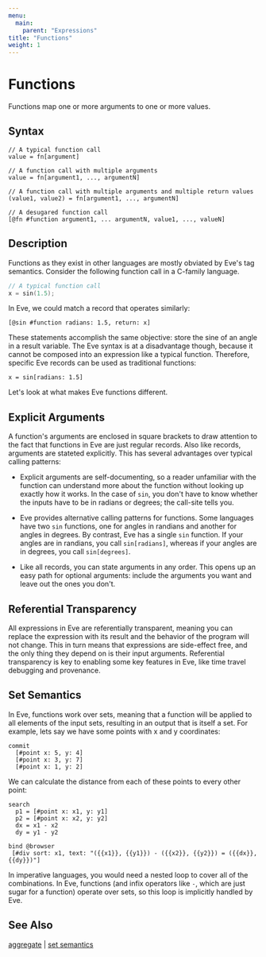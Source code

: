 ```yaml
---
menu:
  main:
    parent: "Expressions"
title: "Functions"
weight: 1
---
```


# Functions

Functions map one or more arguments to one or more values.

## Syntax

```eve
// A typical function call
value = fn[argument]

// A function call with multiple arguments
value = fn[argument1, ..., argumentN]

// A function call with multiple arguments and multiple return values
(value1, value2) = fn[argument1, ..., argumentN]

// A desugared function call
[@fn #function argument1, ... argumentN, value1, ..., valueN]
```

## Description

Functions as they exist in other languages are mostly obviated by Eve's tag semantics. Consider the following function call in a C-family language.

```c
// A typical function call
x = sin(1.5);                              
```
In Eve, we could match a record that operates similarly:

```eve
[@sin #function radians: 1.5, return: x]
```

These statements accomplish the same objective: store the sine of an angle in a result variable. The Eve syntax is at a disadvantage though, because it cannot be composed into an expression like a typical function. Therefore, specific Eve records can be used as traditional functions:

```eve
x = sin[radians: 1.5]
```

Let's look at what makes Eve functions different.

## Explicit Arguments

A function's arguments are enclosed in square brackets to draw attention to the fact that functions in Eve are just regular records. Also like records, arguments are stateted explicitly. This has several advantages over typical calling patterns:

- Explicit arguments are self-documenting, so a reader unfamiliar with the function can understand more about the function without looking up exactly how it works. In the case of `sin`, you don't have to know whether the inputs have to be in radians or degrees; the call-site tells you.

- Eve provides alternative calling patterns for functions. Some languages have two `sin` functions, one for angles in randians and another for angles in degrees. By contrast, Eve has a single `sin` function. If your angles are in randians, you call `sin[radians]`, whereas if your angles are in degrees, you call `sin[degrees]`.

- Like all records, you can state arguments in any order. This opens up an easy path for optional arguments: include the arguments you want and leave out the ones you don't.

## Referential Transparency

All expressions in Eve are referentially transparent, meaning you can replace the expression with its result and the behavior of the program will not change. This in turn means that expressions are side-effect free, and the only thing they depend on is their input arguments. Referential transparency is key to enabling some key features in Eve, like time travel debugging and provenance.

## Set Semantics

In Eve, functions work over sets, meaning that a function will be applied to all elements of the input sets, resulting in an output that is itself a set. For example, lets say we have some points with x and y coordinates:

```eve
commit
  [#point x: 5, y: 4]
  [#point x: 3, y: 7]
  [#point x: 1, y: 2]
```

We can calculate the distance from each of these points to every other point:

```eve
search
  p1 = [#point x: x1, y: y1]
  p2 = [#point x: x2, y: y2]
  dx = x1 - x2 
  dy = y1 - y2
  
bind @browser
 [#div sort: x1, text: "({{x1}}, {{y1}}) - ({{x2}}, {{y2}}) = ({{dx}}, {{dy}})"]
 ```

In imperative languages, you would need a nested loop to cover all of the combinations. In Eve, functions (and infix operators like `-`, which are just sugar for a function) operate over sets, so this loop is implicitly handled by Eve.

## See Also

[aggregate](../aggregates) | [set semantics](../sets)